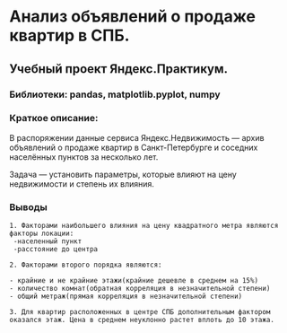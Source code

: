 # Анализ объявлений о продаже квартир в СПБ.
## Учебный проект Яндекс.Практикум.
### Библиотеки: pandas, matplotlib.pyplot, numpy
### Краткое описание:
В распоряжении данные сервиса Яндекс.Недвижимость — архив объявлений о продаже квартир в Санкт-Петербурге и соседних населённых пунктов за несколько лет.

Задача — установить параметры, которые влияют на цену недвижимости и степень их влияния.
### Выводы
    1. Факторами наибольшего влияния на цену квадратного метра являются факторы локации:
     -населенный пункт 
     -расстояние до центра

    2. Факторами второго порядка являются:

    - крайние и не крайние этажи(крайние дешевле в среднем на 15%)
    - количество комнат(обратная корреляция в незначительной степени)
    - общий метраж(прямая корреляция в незначительной степени)

    3. Для квартир расположенных в центре СПБ дополнительным фактором оказался этаж. Цена в среднем неуклонно растет вплоть до 10 этажа.

